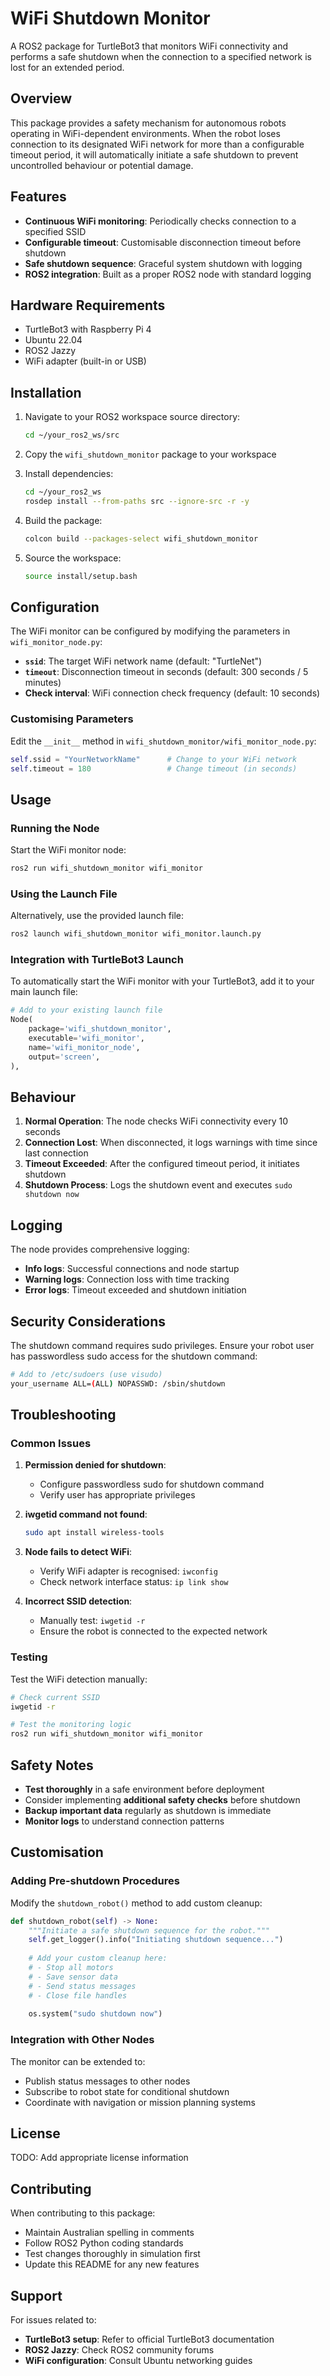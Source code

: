 # WiFi Shutdown Monitor

A ROS2 package for TurtleBot3 that monitors WiFi connectivity and performs a safe shutdown when the connection to a specified network is lost for an extended period.

## Overview

This package provides a safety mechanism for autonomous robots operating in WiFi-dependent environments. When the robot loses connection to its designated WiFi network for more than a configurable timeout period, it will automatically initiate a safe shutdown to prevent uncontrolled behaviour or potential damage.

## Features

- **Continuous WiFi monitoring**: Periodically checks connection to a specified SSID
- **Configurable timeout**: Customisable disconnection timeout before shutdown
- **Safe shutdown sequence**: Graceful system shutdown with logging
- **ROS2 integration**: Built as a proper ROS2 node with standard logging

## Hardware Requirements

- TurtleBot3 with Raspberry Pi 4
- Ubuntu 22.04
- ROS2 Jazzy
- WiFi adapter (built-in or USB)

## Installation

1. Navigate to your ROS2 workspace source directory:
   ```bash
   cd ~/your_ros2_ws/src
   ```

2. Copy the `wifi_shutdown_monitor` package to your workspace

3. Install dependencies:
   ```bash
   cd ~/your_ros2_ws
   rosdep install --from-paths src --ignore-src -r -y
   ```

4. Build the package:
   ```bash
   colcon build --packages-select wifi_shutdown_monitor
   ```

5. Source the workspace:
   ```bash
   source install/setup.bash
   ```

## Configuration

The WiFi monitor can be configured by modifying the parameters in `wifi_monitor_node.py`:

- **`ssid`**: The target WiFi network name (default: "TurtleNet")
- **`timeout`**: Disconnection timeout in seconds (default: 300 seconds / 5 minutes)
- **Check interval**: WiFi connection check frequency (default: 10 seconds)

### Customising Parameters

Edit the `__init__` method in `wifi_shutdown_monitor/wifi_monitor_node.py`:

```python
self.ssid = "YourNetworkName"      # Change to your WiFi network
self.timeout = 180                 # Change timeout (in seconds)
```

## Usage

### Running the Node

Start the WiFi monitor node:

```bash
ros2 run wifi_shutdown_monitor wifi_monitor
```

### Using the Launch File

Alternatively, use the provided launch file:

```bash
ros2 launch wifi_shutdown_monitor wifi_monitor.launch.py
```

### Integration with TurtleBot3 Launch

To automatically start the WiFi monitor with your TurtleBot3, add it to your main launch file:

```python
# Add to your existing launch file
Node(
    package='wifi_shutdown_monitor',
    executable='wifi_monitor',
    name='wifi_monitor_node',
    output='screen',
),
```

## Behaviour

1. **Normal Operation**: The node checks WiFi connectivity every 10 seconds
2. **Connection Lost**: When disconnected, it logs warnings with time since last connection
3. **Timeout Exceeded**: After the configured timeout period, it initiates shutdown
4. **Shutdown Process**: Logs the shutdown event and executes `sudo shutdown now`

## Logging

The node provides comprehensive logging:

- **Info logs**: Successful connections and node startup
- **Warning logs**: Connection loss with time tracking  
- **Error logs**: Timeout exceeded and shutdown initiation

## Security Considerations

The shutdown command requires sudo privileges. Ensure your robot user has passwordless sudo access for the shutdown command:

```bash
# Add to /etc/sudoers (use visudo)
your_username ALL=(ALL) NOPASSWD: /sbin/shutdown
```

## Troubleshooting

### Common Issues

1. **Permission denied for shutdown**:
   - Configure passwordless sudo for shutdown command
   - Verify user has appropriate privileges

2. **iwgetid command not found**:
   ```bash
   sudo apt install wireless-tools
   ```

3. **Node fails to detect WiFi**:
   - Verify WiFi adapter is recognised: `iwconfig`
   - Check network interface status: `ip link show`

4. **Incorrect SSID detection**:
   - Manually test: `iwgetid -r`
   - Ensure the robot is connected to the expected network

### Testing

Test the WiFi detection manually:
```bash
# Check current SSID
iwgetid -r

# Test the monitoring logic
ros2 run wifi_shutdown_monitor wifi_monitor
```

## Safety Notes

- **Test thoroughly** in a safe environment before deployment
- Consider implementing **additional safety checks** before shutdown
- **Backup important data** regularly as shutdown is immediate
- **Monitor logs** to understand connection patterns

## Customisation

### Adding Pre-shutdown Procedures

Modify the `shutdown_robot()` method to add custom cleanup:

```python
def shutdown_robot(self) -> None:
    """Initiate a safe shutdown sequence for the robot."""
    self.get_logger().info("Initiating shutdown sequence...")
    
    # Add your custom cleanup here:
    # - Stop all motors
    # - Save sensor data
    # - Send status messages
    # - Close file handles
    
    os.system("sudo shutdown now")
```

### Integration with Other Nodes

The monitor can be extended to:
- Publish status messages to other nodes
- Subscribe to robot state for conditional shutdown
- Coordinate with navigation or mission planning systems

## License

TODO: Add appropriate license information

## Contributing

When contributing to this package:
- Maintain Australian spelling in comments
- Follow ROS2 Python coding standards
- Test changes thoroughly in simulation first
- Update this README for any new features

## Support

For issues related to:
- **TurtleBot3 setup**: Refer to official TurtleBot3 documentation
- **ROS2 Jazzy**: Check ROS2 community forums
- **WiFi configuration**: Consult Ubuntu networking guides